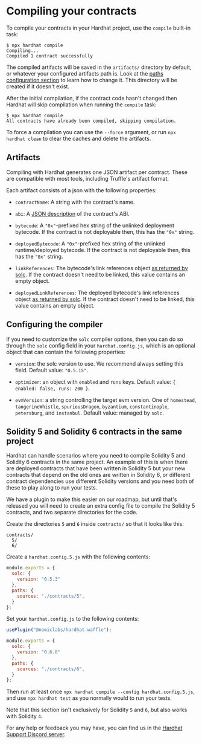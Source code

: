 # Compiling your contracts

To compile your contracts in your Hardhat project, use the `compile` built-in task:
```
$ npx hardhat compile
Compiling...
Compiled 1 contract successfully
```

The compiled artifacts will be saved in the `artifacts/` directory by default, or whatever your configured artifacts path is. Look at the [paths configuration section](../config) to learn how to change it. This directory will be created if it doesn't exist.

After the initial compilation, if the contract code hasn't changed then Hardhat will skip compilation when running the `compile` task:
```
$ npx hardhat compile
All contracts have already been compiled, skipping compilation.
```

To force a compilation you can use the `--force` argument, or run `npx hardhat clean` to clear the caches and delete the artifacts.

## Artifacts
 
Compiling with Hardhat generates one JSON artifact per contract. These are compatible with most tools, including Truffle's artifact format. 

Each artifact consists of a json with the following properties:

- `contractName`: A string with the contract's name.

- `abi`: A [JSON description](https://solidity.readthedocs.io/en/latest/abi-spec.html#abi-json) of the contract's ABI.

- `bytecode`: A `"0x"`-prefixed hex string of the unlinked deployment bytecode. If the contract is not deployable then, this has the `"0x"` string.

- `deployedBytecode`: A `"0x"`-prefixed hex string of the unlinked runtime/deployed bytecode. If the contract is not deployable then, this has the `"0x"` string.

- `linkReferences`: The bytecode's link references object [as returned by solc](https://solidity.readthedocs.io/en/latest/using-the-compiler.html). If the contract doesn't need to be linked, this value contains an empty object.

- `deployedLinkReferences`: The deployed bytecode's link references object [as returned by solc](https://solidity.readthedocs.io/en/latest/using-the-compiler.html). If the contract doesn't need to be linked, this value contains an empty object.

## Configuring the compiler

If you need to customize the `solc` compiler options, then you can do so through the `solc` config field in your `hardhat.config.js`, which is an optional object that can contain the following properties:

- `version`: the solc version to use. We recommend always setting this field. Default value: `"0.5.15"`.

- `optimizer`: an object with `enabled` and `runs` keys. Default value: `{ enabled: false, runs: 200 }`.

- `evmVersion`: a string controlling the target evm version. One of `homestead`, `tangerineWhistle`, `spuriousDragon`, `byzantium`, `constantinople`, `petersburg`, and `instanbul`. Default value: managed by `solc`. 

## Solidity 5 and Solidity 6 contracts in the same project

Hardhat can handle scenarios where you need to compile Solidity 5 and Solidity 6 contracts in the same project. An example of this is when there are deployed contracts that have been written in Solidity 5 but your new contracts that depend on the old ones are written in Solidity 6, or different contract dependencies use different Solidity versions and you need both of these to play along to run your tests.

We have a plugin to make this easier on our roadmap, but until that's released you will need to create an extra config file to compile the Solidity 5 contracts, and two separate directories for the code. 

Create the directories `5` and `6` inside `contracts/` so that it looks like this:
```
contracts/
  5/
  6/
```

Create a `hardhat.config.5.js` with the following contents:
```js
module.exports = {
  solc: {
    version: "0.5.3"
  },
  paths: {
    sources: "./contracts/5",
  }
};
```

Set your `hardhat.config.js` to the following contents:
```js
usePlugin("@nomiclabs/hardhat-waffle");

module.exports = {
  solc: {
    version: "0.6.8"
  },
  paths: {
    sources: "./contracts/6",
  }
};
```

Then run at least once `npx hardhat compile --config hardhat.config.5.js`, and use `npx hardhat test` as you normally would to run your tests.

Note that this section isn't exclusively for Solidity `5` and `6`, but also works with Solidity `4`.

For any help or feedback you may have, you can find us in the [Hardhat Support Discord server](https://invite.gg/HardhatSupport).
